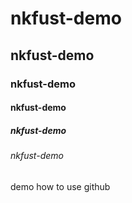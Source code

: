 # nkfust-demo
## nkfust-demo
### nkfust-demo
#### nkfust-demo
##### nkfust-demo
###### nkfust-demo


demo how to use github
